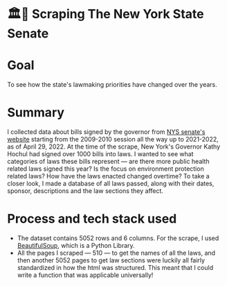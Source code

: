 # 🏛️🗽 Scraping The New York State Senate

# Goal
To see how the state's lawmaking priorities have changed over the years.

# Summary
I collected data about bills signed by the governor from [NYS senate's website](https://www.nysenate.gov/) starting from the 2009-2010 session all the way up to 2021-2022, as of April 29, 2022. At the time of the scrape, New York's Governor Kathy Hochul had signed over 1000 bills into laws. I wanted to see what categories of laws these bills represent — are there more public health related laws signed this year? Is the focus on environment protection related laws? How have the laws enacted changed overtime? To take a closer look, I made a database of all laws passed, along with their dates, sponsor, descriptions and the law sections they affect.

# Process and tech stack used
- The dataset contains 5052 rows and 6 columns. For the scrape, I used [BeautifulSoup](https://www.crummy.com/software/BeautifulSoup/bs4/doc/), which is a Python Library.
- All the pages I scraped — 510 — to get the names of all the laws, and then another 5052 pages to get law sections were luckily all fairly standardized in how the html was structured. This meant that I could write a function that was applicable universally!
